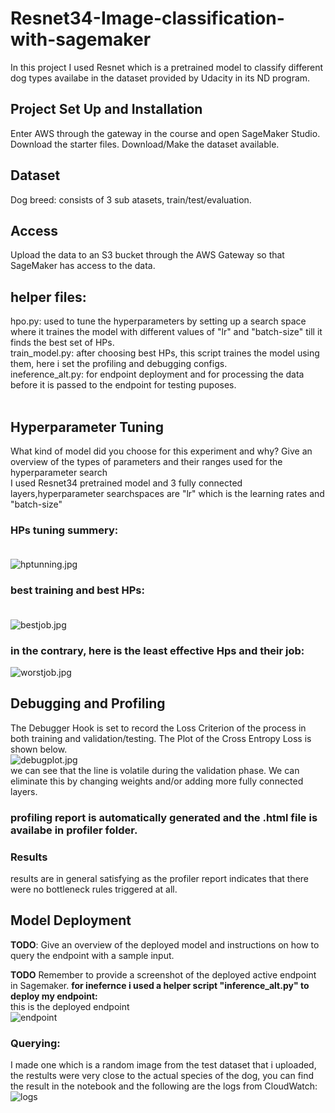 # Resnet34-Image-classification-with-sagemaker
In this project I used Resnet which is a pretrained model to classify different dog types availabe in the dataset provided by Udacity in its ND program.

## Project Set Up and Installation
Enter AWS through the gateway in the course and open SageMaker Studio. 
Download the starter files.
Download/Make the dataset available. 

## Dataset
Dog breed: consists of 3 sub atasets, train/test/evaluation.

## Access
Upload the data to an S3 bucket through the AWS Gateway so that SageMaker has access to the data. 

## helper files: <br>
hpo.py: used to tune the hyperparameters by setting up a search space where it traines the model with different values of "lr" and "batch-size" till it finds the best set of HPs.<br>
train_model.py: after choosing best HPs, this script traines the model using them, here i set the profiling and debugging configs. <br>
ineference_alt.py: for endpoint deployment and for processing the data before it is passed to the endpoint for testing puposes. <br><br>

## Hyperparameter Tuning
What kind of model did you choose for this experiment and why? Give an overview of the types of parameters and their ranges used for the hyperparameter search<br>
I used Resnet34 pretrained model and 3 fully connected layers,hyperparameter searchspaces are "lr" which is the learning rates and "batch-size"<br>

### HPs tuning summery:<br><br>

![hptunning.jpg](https://github.com/salsabeel-tn/Resnet34-Image-classification-with-sagemaker/blob/master/img/hptunning.jpg) <br>

### best training and best HPs: <br><br>
![bestjob.jpg](https://github.com/salsabeel-tn/Resnet34-Image-classification-with-sagemaker/blob/master/img/besttrainingjobconfig.jpg)<br>
### in the contrary, here is the least effective Hps and their job:<br>
![worstjob.jpg](https://github.com/salsabeel-tn/Resnet34-Image-classification-with-sagemaker/blob/master/img/worstHP.jpg)<br>



## Debugging and Profiling
The Debugger Hook is set to record the Loss Criterion of the process in both training and validation/testing. The Plot of the Cross Entropy Loss is shown below.<br>
![debugplot.jpg](https://github.com/salsabeel-tn/Resnet34-Image-classification-with-sagemaker/blob/master/img/debuggingplot.jpg)<br>
we can see that the line is volatile during the validation phase. We can eliminate this by changing weights and/or adding more fully connected layers.<br>
### profiling report is automatically generated and the .html file is availabe in profiler folder.<br>
### Results
results are in general satisfying as the profiler report indicates that there were no bottleneck rules triggered at all.


## Model Deployment
**TODO**: Give an overview of the deployed model and instructions on how to query the endpoint with a sample input.

**TODO** Remember to provide a screenshot of the deployed active endpoint in Sagemaker.
**for inefernce i used a helper script "inference_alt.py" to deploy my endpoint:**<br>
this is the deployed endpoint<br>
![endpoint](https://github.com/salsabeel-tn/Resnet34-Image-classification-with-sagemaker/blob/master/img/endpoint.jpg)

### Querying:
I made one which is a random image from the test dataset that i uploaded, the restults were very close to the actual species of the dog, you can find the result in the notebook and the following are the logs from CloudWatch:<br>
![logs](https://github.com/salsabeel-tn/Resnet34-Image-classification-with-sagemaker/blob/master/img/queries.jpg)



